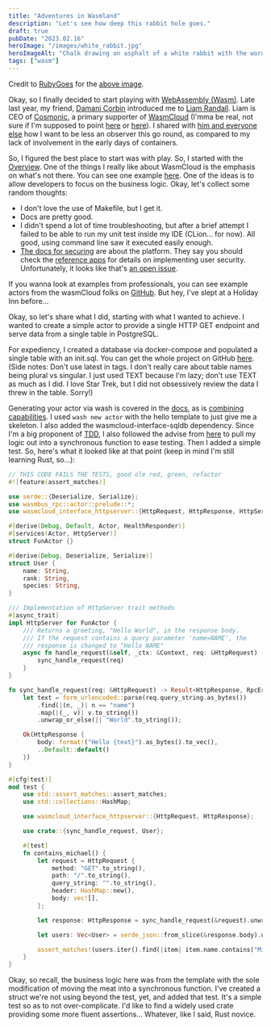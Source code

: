 ```yaml
---
title: "Adventures in Wasmland"
description: "Let's see how deep this rabbit hole goes."
draft: true
pubDate: "2023.02.16"
heroImage: "/images/white_rabbit.jpg"
heroImageAlt: "Chalk drawing on asphalt of a white rabbit with the words, in chalk, from a stencil saying FOLLOW THE WHITE RABBIT"
tags: ["wasm"]
---
```


Credit to [RubyGoes](https://flickr.com/photos/rubygoes/) for the [above image](https://flickr.com/photos/rubygoes/9603955743).

Okay, so I finally decided to start playing with [WebAssembly (Wasm)](https://en.wikipedia.org/wiki/WebAssembly). Late last year, my friend, [Damani Corbin](https://www.linkedin.com/in/damani-corbin-4329089) introduced me to [Liam Randall](https://twitter.com/Hectaman). Liam is CEO of [Cosmonic](https://cosmonic.com/), a primary supporter of [WasmCloud](https://wasmcloud.com/) (I'mma be real, not sure if I'm supposed to point [here](https://wasmcloud.com/) or [here](https://wasmcloud.dev/)). I shared with [him and everyone else](https://twitter.com/ricardooncode/status/1599095843872727043?s=20) how I want to be less an observer this go round, as compared to my lack of involvement in the early days of containers.

So, I figured the best place to start was with play. So, I started with the [Overview](https://wasmcloud.dev/overview/). One of the things I really like about WasmCloud is the emphasis on what's not there. You can see one example [here](https://wasmcloud.dev/app-dev/create-actor/generate/). One of the ideas is to allow developers to focus on the business logic. Okay, let's collect some random thoughts:

* I don't love the use of Makefile, but I get it.
* Docs are pretty good.
* I didn't spend a lot of time troubleshooting, but after a brief attempt I failed to be able to run my unit test inside my IDE (CLion... for now). All good, using command line saw it executed easily enough.
* [The docs for securing](https://wasmcloud.dev/app-dev/secure/) are about the platform. They say you should check the [reference apps](https://wasmcloud.dev/reference/refapps) for details on implementing user security. Unfortunately, it looks like that's [an open issue](https://github.com/wasmCloud/wasmcloud-dev-site/issues/40).

If you wanna look at examples from professionals, you can see example actors from the wasmCloud folks on [GitHub](https://github.com/wasmCloud/examples/tree/main/actor). But hey, I've slept at a Holiday Inn before...

Okay, so let's share what I did, starting with what I wanted to achieve. I wanted to create a simple actor to provide a single HTTP GET endpoint and serve data from a single table in PostgreSQL.

For expediency, I created a database via docker-compose and populated a single table with an init.sql. You can get the whole project on GitHub [here](FIXME). (Side notes: Don't use latest in tags. I don't really care about table names being plural vs singular. I just used TEXT because I'm lazy; don't use TEXT as much as I did. I love Star Trek, but I did not obsessively review the data I threw in the table. Sorry!)

Generating your actor via wash is covered in the [docs](https://wasmcloud.dev/app-dev/), as is [combining capabilities](https://wasmcloud.dev/app-dev/multicap/). I used `wash new actor` with the hello template to just give me a skeleton. I also added the wasmcloud-interface-sqldb dependency. Since I'm a big proponent of [TDD](https://en.wikipedia.org/wiki/Test-driven_development), I also followed the advise from [here](https://wasmcloud.dev/app-dev/create-actor/test/) to pull my logic out into a synchronous function to ease testing. Then I added a simple test. So, here's what it looked like at that point (keep in mind I'm still learning Rust, so...):

<!-- FIXME -->

```rust
// THIS CODE FAILS THE TESTS, good ole red, green, refactor
#![feature(assert_matches)]

use serde::{Deserialize, Serialize};
use wasmbus_rpc::actor::prelude::*;
use wasmcloud_interface_httpserver::{HttpRequest, HttpResponse, HttpServer, HttpServerReceiver};

#[derive(Debug, Default, Actor, HealthResponder)]
#[services(Actor, HttpServer)]
struct FunActor {}

#[derive(Debug, Deserialize, Serialize)]
struct User {
    name: String,
    rank: String,
    species: String,
}

/// Implementation of HttpServer trait methods
#[async_trait]
impl HttpServer for FunActor {
    /// Returns a greeting, "Hello World", in the response body.
    /// If the request contains a query parameter 'name=NAME', the
    /// response is changed to "Hello NAME"
    async fn handle_request(&self, _ctx: &Context, req: &HttpRequest) -> Result<HttpResponse, RpcError> {
        sync_handle_request(req)
    }
}

fn sync_handle_request(req: &HttpRequest) -> Result<HttpResponse, RpcError> {
    let text = form_urlencoded::parse(req.query_string.as_bytes())
        .find(|(n, _)| n == "name")
        .map(|(_, v)| v.to_string())
        .unwrap_or_else(|| "World".to_string());

    Ok(HttpResponse {
        body: format!("Hello {text}").as_bytes().to_vec(),
        ..Default::default()
    })
}

#[cfg(test)]
mod test {
    use std::assert_matches::assert_matches;
    use std::collections::HashMap;

    use wasmcloud_interface_httpserver::{HttpRequest, HttpResponse};

    use crate::{sync_handle_request, User};

    #[test]
    fn contains_michael() {
        let request = HttpRequest {
            method: "GET".to_string(),
            path: "/".to_string(),
            query_string: "".to_string(),
            header: HashMap::new(),
            body: vec![],
        };

        let response: HttpResponse = sync_handle_request(&request).unwrap();

        let users: Vec<User> = serde_json::from_slice(&response.body).unwrap();

        assert_matches!(users.iter().find(|item| item.name.contains("Michael")), Some(_));
    }
}
```

Okay, so recall, the business logic here was from the template with the sole modification of moving the meat into a synchronous function. I've created a struct we're not using beyond the test, yet, and added that test. It's a simple test so as to not over-complicate. I'd like to find a widely used crate providing some more fluent assertions... Whatever, like I said, Rust novice.